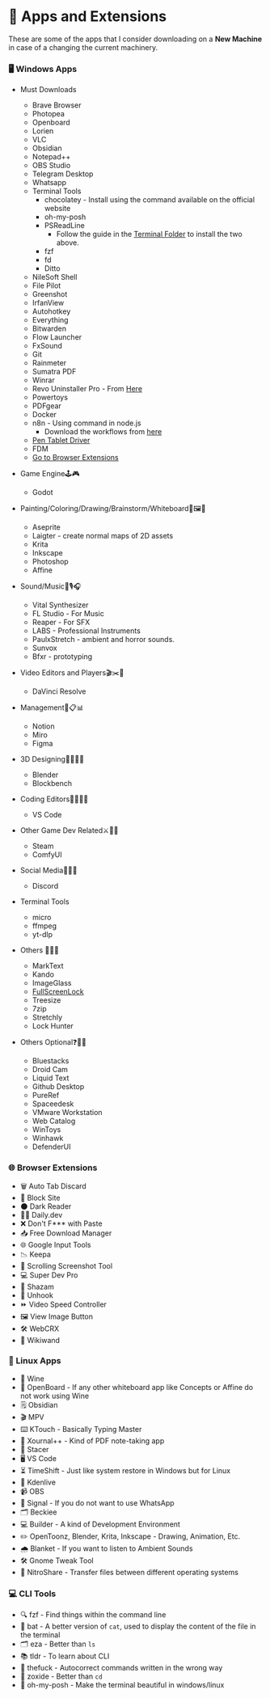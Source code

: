 # 📱 Apps and Extensions

These are some of the apps that I consider downloading on a **New Machine** in case of a changing the current machinery.

### 🖥️ Windows Apps
- Must Downloads 
	- Brave Browser
	- Photopea
	- Openboard
	- Lorien
	- VLC
	- Obsidian
	- Notepad++
	- OBS Studio
	- Telegram Desktop
	- Whatsapp
	- Terminal Tools
		- chocolatey - Install using the command available on the official website
		- oh-my-posh
		- PSReadLine
			- Follow the guide in the [Terminal Folder](https://github.com/nobraingamedev/Customizations/tree/main/Terminal) to install the two above.
		- fzf
		- fd
		- Ditto
	- NileSoft Shell
	- File Pilot
	- Greenshot
	- IrfanView
	- Autohotkey
	- Everything
	- Bitwarden
	- Flow Launcher
	- FxSound
	- Git
	- Rainmeter
	- Sumatra PDF
	- Winrar
	- Revo Uninstaller Pro - From [Here](https://taiwebs.com)
	- Powertoys
	- PDFgear
	- Docker
	- n8n - Using command in node.js
		- Download the workflows from [here](https://github.com/nobraingamedev/Customizations/raw/refs/heads/main/Apps%20List/n8n%20~%201.107.4%20.rar)
	- [Pen Tablet Driver](https://www.xp-pen.com/download/deco-mini7.html)
	- FDM
	- [Go to Browser Extensions](#-browser-extensions)

- Game Engine🕹️🎮
	- Godot
- Painting/Coloring/Drawing/Brainstorm/Whiteboard🎨🖼️🧠
	- Aseprite
	- Laigter - create normal maps of 2D assets
	- Krita
	- Inkscape
	- Photoshop
	- Affine
- Sound/Music🎹🎙️🎧
	- Vital Synthesizer 
	- FL Studio - For Music
	- Reaper - For SFX
	- LABS - Professional Instruments
	- PaulxStretch - ambient and horror sounds.
	- Sunvox 
	- Bfxr - prototyping
- Video Editors and Players🎬✂️🎥
	- DaVinci Resolve
- Management📅📋📊
	- Notion
	- Miro
	- Figma
- 3D Designing🧱🔮🧑‍💻
	- Blender
	- Blockbench
- Coding Editors👩‍💻🔧📝
	- VS Code
- Other Game Dev Related⚔️🧩🎯
	- Steam
	- ComfyUI
- Social Media📱💬🌐
	- Discord
- Terminal Tools
	- micro
	- ffmpeg
	- yt-dlp
- Others 📐📏🗿
	- MarkText
	- Kando
	- ImageGlass
	- [FullScreenLock](https://github.com/blaberry/FullscreenLock)
	- Treesize
	- 7zip
	- Stretchly
	- Lock Hunter
- Others Optional❓🧩🎲
	- Bluestacks
	- Droid Cam
	- Liquid Text
	- Github Desktop
	- PureRef
	- Spaceedesk
	- VMware Workstation
	- Web Catalog
	- WinToys
	- Winhawk
	- DefenderUI

### 🌐 Browser Extensions

- 🗑️ Auto Tab Discard
- 🚫 Block Site
- 🌑 Dark Reader
- 🧑‍💻 Daily.dev
- ❌ Don't F\*\*\* with Paste
- 📥 Free Download Manager
- 🌐 Google Input Tools
- 📉 Keepa
- 📸 Scrolling Screenshot Tool
- 💻 Super Dev Pro
- 🎵 Shazam
- 🔗 Unhook
- ⏩ Video Speed Controller
- 🖼️ View Image Button
- 🛠️ WebCRX
- 📰 Wikiwand

### 🐧 Linux Apps

- 🍷 Wine
- 📝 OpenBoard - If any other whiteboard app like Concepts or Affine do not work using Wine
- 🗒️ Obsidian
- 🎬 MPV
- ⌨️ KTouch - Basically Typing Master
- 📝 Xournal++ - Kind of PDF note-taking app
- 🚀 Stacer
- 🖥️ VS Code
- ⏳ TimeShift - Just like system restore in Windows but for Linux
- 🎥 Kdenlive
- 📹 OBS
- 📱 Signal - If you do not want to use WhatsApp
- 🗂️ Beckiee
- 💻 Builder - A kind of Development Environment
- ✏️ OpenToonz, Blender, Krita, Inkscape - Drawing, Animation, Etc.
- 🌧️ Blanket - If you want to listen to Ambient Sounds
- 🛠️ Gnome Tweak Tool
- 🔄 NitroShare - Transfer files between different operating systems

### 💻 CLI Tools

- 🔍 fzf - Find things within the command line
- 📄 bat - A better version of `cat`, used to display the content of the file in the terminal
- 🗂️ eza - Better than `ls`
- 📚 tldr - To learn about CLI
- 🤦 thefuck - Autocorrect commands written in the wrong way
- 📂 zoxide - Better than `cd`
- 🌈 oh-my-posh - Make the terminal beautiful in windows/linux
